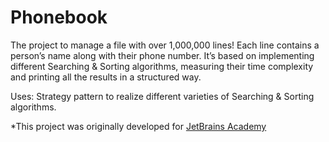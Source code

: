 # Phonebook
The project to manage a file with over 1,000,000 lines! Each line contains a person’s name along with their phone number.
It’s based on implementing different Searching & Sorting algorithms, measuring their time complexity and printing all the results in a structured way.

Uses: Strategy pattern to realize different varieties of Searching & Sorting algorithms.

*This project was originally developed for [JetBrains Academy](https://www.jetbrains.com/academy/)

